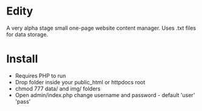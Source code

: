 Edity
=====
A very alpha stage small one-page website content manager. Uses .txt files for data storage.

Install
=======

- Requires PHP to run
- Drop folder inside your public_html or httpdocs root
- chmod 777 data/ and img/ folders
- Open admin/index.php change username and password - default 'user' 'pass'